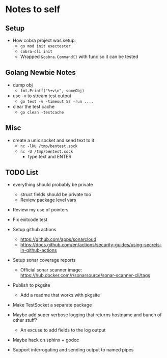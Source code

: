# Notes to self #

## Setup ##
- How cobra project was setup:
    - `go mod init exectester`
    - `cobra-cli init`
    - Wrapped `&cobra.Command{}` with func so it can be tested

## Golang Newbie Notes ##
- dump obj
    - `fmt.Printf("%+v\n", someObj)`
- use -v to stream test output
    - `go test -v -timeout 5s -run ....`
- clear the test cache
    - `go clean -testcache`

## Misc ##
- create a unix socket and send text to it
    - `nc -lkU /tmp/bentest.sock`
    - `nc -U /tmp/bentest.sock`
        - type text and ENTER

## TODO List  ##
- everything should probably be private
    - struct fields should be private too
    - Review package level vars
- Review my use of pointers
- Fix exitcode test

- Setup github actions
    - https://github.com/apps/sonarcloud
    - https://docs.github.com/en/actions/security-guides/using-secrets-in-github-actions
- Setup sonar coverage reports
    - Official sonar scanner image: https://hub.docker.com/r/sonarsource/sonar-scanner-cli/tags
- Publish to pkgsite
    - Add a readme that works with pkgsite


- Make TestSocket a separate package
- Maybe add super verbose logging that returns hostname and bunch of other stuff?
    - An excuse to add fields to the log output
- Maybe hack on sphinx + godoc
- Support interrogating and sending output to named pipes
